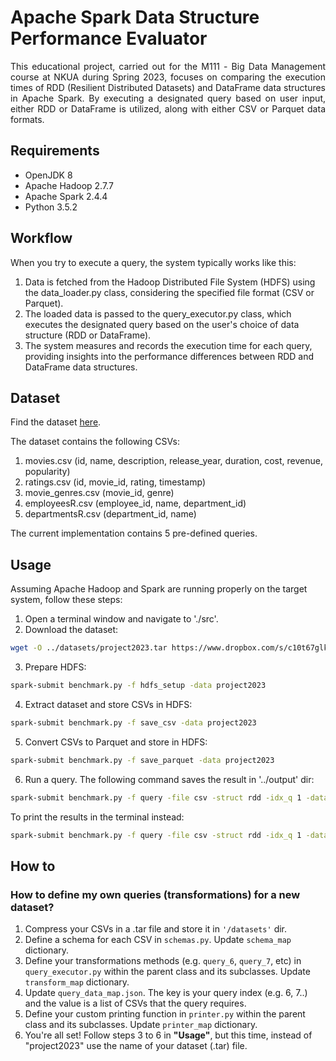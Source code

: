# Apache Spark Data Structure Performance Evaluator
<p align='justify'>
This educational project, carried out for the Μ111 - Big Data Management course at NKUA during Spring 2023, focuses on comparing the execution times of RDD (Resilient Distributed Datasets) and DataFrame data structures in Apache Spark. By executing a designated query based on user input, either RDD or DataFrame is utilized, along with either CSV or Parquet data formats.</p>

## Requirements

- OpenJDK 8
- Apache Hadoop 2.7.7
- Apache Spark 2.4.4
- Python 3.5.2

## Workflow
When you try to execute a query, the system typically works like this:
1. Data is fetched from the Hadoop Distributed File System (HDFS) using the data_loader.py class, considering the specified file format (CSV or Parquet).
2. The loaded data is passed to the query_executor.py class, which executes the designated query based on the user's choice of data structure (RDD or DataFrame).
3. The system measures and records the execution time for each query, providing insights into the performance differences between RDD and DataFrame data structures.

## Dataset
Find the dataset [here](https://www.dropbox.com/s/c10t67glk60wpha/datasets2023.tar.gz?dl=0.).

The dataset contains the following CSVs:
1. movies.csv (id, name, description, release_year, duration, cost, revenue, popularity)
2. ratings.csv (id, movie_id, rating, timestamp)
3. movie_genres.csv (movie_id, genre)
4. employeesR.csv (employee_id, name, department_id)
5. departmentsR.csv (department_id, name)

The current implementation contains 5 pre-defined queries.

## Usage
Assuming Apache Hadoop and Spark are running properly on the target system, follow these steps:
1. Open a terminal window and navigate to './src'.
2. Download the dataset:
```bash
wget -O ../datasets/project2023.tar https://www.dropbox.com/s/c10t67glk60wpha/project2023.tar.gz?dl=0
```

3. Prepare HDFS:
```bash
spark-submit benchmark.py -f hdfs_setup -data project2023
```

4. Extract dataset and store CSVs in HDFS:
```bash
spark-submit benchmark.py -f save_csv -data project2023
```

5. Convert CSVs to Parquet and store in HDFS:
```bash
spark-submit benchmark.py -f save_parquet -data project2023
```

6. Run a query. The following command saves the result in '../output' dir:
```bash
spark-submit benchmark.py -f query -file csv -struct rdd -idx_q 1 -data project2023 -v 1 > ../output/result.txt
```
To print the results in the terminal instead:
```bash
spark-submit benchmark.py -f query -file csv -struct rdd -idx_q 1 -data project2023 -v 1
```

## How to
### How to define my own queries (transformations) for a new dataset?
1. Compress your CSVs in a .tar file and store it in `'/datasets'` dir.
2. Define a schema for each CSV in `schemas.py`. Update `schema_map` dictionary.
3. Define your transformations methods (e.g. `query_6`, `query_7`, etc) in `query_executor.py` within the parent class and its subclasses. Update `transform_map` dictionary.
4. Update `query_data_map.json`. The key is your query index (e.g. 6, 7..) and the value is a list of CSVs that the query requires.
5. Define your custom printing function in `printer.py` within the parent class and its subclasses. Update `printer_map` dictionary.
6. You're all set! Follow steps 3 to 6 in **"Usage"**, but this time, instead of "project2023" use the name of your dataset (.tar) file.


